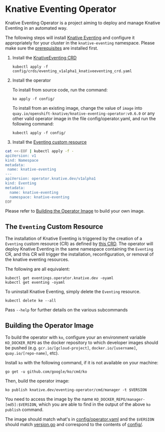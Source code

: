 # Knative Eventing Operator

Knative Eventing Operator is a project aiming to deploy and manage Knative
Eventing in an automated way.

The following steps will install
[Knative Eventing](https://github.com/knative/Eventing) and configure it
appropriately for your cluster in the `knative-eventing` namespace. Please make
sure the [prerequisites](#Prerequisites) are installed first.

1. Install the
   [KnativeEventing CRD](config/crds/eventing_v1alpha1_knativeeventing_crd.yaml)

   ```
   kubectl apply -f config/crds/eventing_v1alpha1_knativeeventing_crd.yaml
   ```

1. Install the operator

   To install from source code, run the command:

   ```
   ko apply -f config/
   ```

   To install from an existing image, change the value of `image` into
   `quay.io/openshift-knative/knative-eventing-operator:v0.6.0` or any other
   valid operator image in the file config/operator.yaml, and run the following
   command:

   ```
   kubectl apply -f config/
   ```

1. Install the
   [Eventing custom resource](#the-eventing-custom-resource)

```sh
cat <<-EOF | kubectl apply -f -
apiVersion: v1
kind: Namespace
metadata:
 name: knative-eventing
---
apiVersion: operator.knative.dev/v1alpha1
kind: Eventing
metadata:
  name: knative-eventing
  namespace: knative-eventing
EOF
```

Please refer to [Building the Operator Image](#building-the-operator-image) to
build your own image.

## The `Eventing` Custom Resource

The installation of Knative Eventing is triggered by the creation of a
`Eventing` custom resource (CR) as defined by
[this CRD](config/crds/eventing_v1alpha1_knativeeventing_crd.yaml). The operator
will deploy Knative Eventing in the same namespace containing the
`Eventing` CR, and this CR will trigger the installation, reconfiguration,
or removal of the knative eventing resources.

The following are all equivalent:

```
kubectl get eventings.operator.knative.dev -oyaml
kubectl get eventing -oyaml
```

To uninstall Knative Eventing, simply delete the `Eventing` resource.

```
kubectl delete ke --all
```

Pass `--help` for further details on the various subcommands

## Building the Operator Image

To build the operator with `ko`, configure your an environment variable
`KO_DOCKER_REPO` as the docker repository to which developer images should be
pushed (e.g. `gcr.io/[gcloud-project]`, `docker.io/[username]`,
`quay.io/[repo-name]`, etc).

Install `ko` with the following command, if it is not available on your machine:

```
go get -u github.com/google/ko/cmd/ko
```

Then, build the operator image:

```
ko publish knative.dev/eventing-operator/cmd/manager -t $VERSION
```

You need to access the image by the name
`KO_DOCKER_REPO/manager-[md5]:$VERSION`, which you are able to find in the
output of the above `ko publish` command.

The image should match what's in [config/operator.yaml](config/operator.yaml)
and the `$VERSION` should match [version.go](version/version.go) and correspond
to the contents of [config/](config/).
